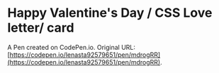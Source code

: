 # Happy Valentine's Day / CSS Love letter/ card

A Pen created on CodePen.io. Original URL: [https://codepen.io/lenasta92579651/pen/mdrogRR](https://codepen.io/lenasta92579651/pen/mdrogRR).

